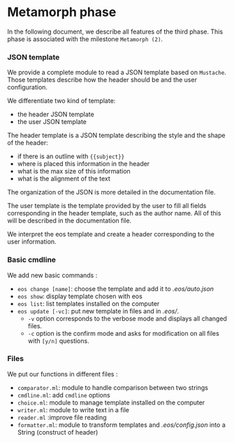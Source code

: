 # Metamorph phase
In the following document, we describe all features of the third phase. This phase is associated with the milestone `Metamorph (2)`.

### JSON template
We provide a complete module to read a JSON template based on `Mustache`. Those templates describe how the header should be and the user configuration.

We differentiate two kind of template:

- the header JSON template
- the user JSON template

The header template is a JSON template describing the style and the shape of the header: 

- if there is an outline with `{{subject}}`
- where is placed this information in the header
- what is the max size of this information
- what is the alignment of the text 

The organization of the JSON is more detailed in the documentation file.

The user template is the template provided by the user to fill all fields corresponding in the header template, such as the author name. All of this will be described in the documentation file.

We interpret the eos template and create a header corresponding to the user information.

### Basic cmdline
We add new basic commands : 

- ```eos change [name]```: choose the template and add it to *.eos/auto.json*
- ```eos show```: display template chosen with eos
- ```eos list```: list templates installed on the computer
- ```eos update [-vc]```: put new template in files and in *.eos/*. 
  - `-v` option corresponds to the verbose mode and displays all changed files. 
  - `-c` option is the confirm mode and asks for modification on all files with `[y/n]` questions.

### Files
We put our functions in different files : 

- ```comparator.ml```:  module to handle comparison between two strings
- ```cmdline.ml```: add ```cmdline``` options
- ```choice.ml```: module to manage template installed on the computer
- ```writer.ml```: module to write text in a file
- ```reader.ml``` :improve file reading
- ```formatter.ml```: module to transform templates and *.eos/config.json* into a String (construct of header)
